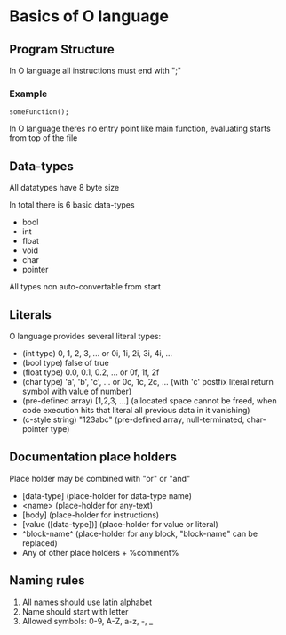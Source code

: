 # Basics of O language

## Program Structure

In O language all instructions must end with ";"

### Example
    someFunction();
    
In O language theres no entry point like main function, evaluating starts from top of the file

## Data-types
All datatypes have 8 byte size

In total there is 6 basic data-types

+ bool
+ int
+ float
+ void
+ char
+ pointer

All types non auto-convertable from start

## Literals
O language provides several literal types:

+ (int type) 0, 1, 2, 3, ... or 0i, 1i, 2i, 3i, 4i, ...
+ (bool type) false of true
+ (float type) 0.0, 0.1, 0.2, ... or 0f, 1f, 2f
+ (char type) 'a', 'b', 'c', ... or 0c, 1c, 2c, ... (with 'c' postfix literal return symbol with value of number)
+ (pre-defined array) \[1,2,3, ...\] (allocated space cannot be freed, when code execution hits that literal all previous data in it vanishing)
+ (c-style string) "123abc" (pre-defined array, null-terminated, char-pointer type) 

## Documentation place holders

Place holder may be combined with "or" or "and"

+ \[data-type\] (place-holder for data-type name)
+ \<name\> (place-holder for any-text)
+ \[body\] (place-holder for instructions)
+ \[value (\[data-type\])\] (place-holder for value or literal)
+ \^block-name\^ (place-holder for any block, "block-name" can be replaced)
+ Any of other place holders \+ %comment% 

## Naming rules

1. All names should use latin alphabet
2. Name should start with letter
3. Allowed symbols: 0-9, A-Z, a-z, -, \_ 
